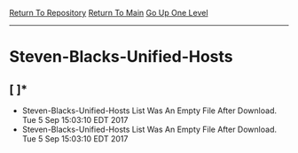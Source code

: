[Return To Repository](https://github.com/deathbybandaid/piholeparser/)
[Return To Main](https://github.com/deathbybandaid/piholeparser/blob/master/RecentRunLogs/Mainlog.md)
[Go Up One Level](https://github.com/deathbybandaid/piholeparser/blob/master/RecentRunLogs/TopLevelScripts/.md)
____________________________________
# Steven-Blacks-Unified-Hosts
## [ ]*
* Steven-Blacks-Unified-Hosts List Was An Empty File After Download. Tue 5 Sep 15:03:10 EDT 2017
* Steven-Blacks-Unified-Hosts List Was An Empty File After Download. Tue 5 Sep 15:03:10 EDT 2017

